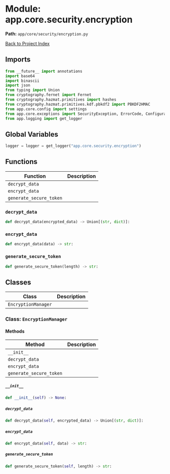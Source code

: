# Module: app.core.security.encryption

**Path:** `app/core/security/encryption.py`

[Back to Project Index](../../../../index.md)

## Imports
```python
from __future__ import annotations
import base64
import binascii
import json
from typing import Union
from cryptography.fernet import Fernet
from cryptography.hazmat.primitives import hashes
from cryptography.hazmat.primitives.kdf.pbkdf2 import PBKDF2HMAC
from app.core.config import settings
from app.core.exceptions import SecurityException, ErrorCode, ConfigurationException
from app.logging import get_logger
```

## Global Variables
```python
logger = logger = get_logger("app.core.security.encryption")
```

## Functions

| Function | Description |
| --- | --- |
| `decrypt_data` |  |
| `encrypt_data` |  |
| `generate_secure_token` |  |

### `decrypt_data`
```python
def decrypt_data(encrypted_data) -> Union[(str, dict)]:
```

### `encrypt_data`
```python
def encrypt_data(data) -> str:
```

### `generate_secure_token`
```python
def generate_secure_token(length) -> str:
```

## Classes

| Class | Description |
| --- | --- |
| `EncryptionManager` |  |

### Class: `EncryptionManager`

#### Methods

| Method | Description |
| --- | --- |
| `__init__` |  |
| `decrypt_data` |  |
| `encrypt_data` |  |
| `generate_secure_token` |  |

##### `__init__`
```python
def __init__(self) -> None:
```

##### `decrypt_data`
```python
def decrypt_data(self, encrypted_data) -> Union[(str, dict)]:
```

##### `encrypt_data`
```python
def encrypt_data(self, data) -> str:
```

##### `generate_secure_token`
```python
def generate_secure_token(self, length) -> str:
```
